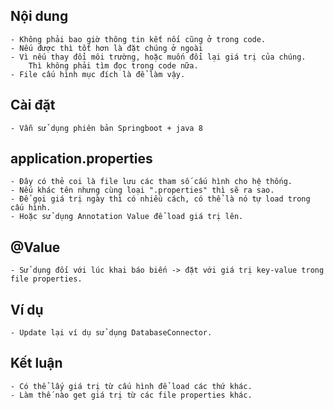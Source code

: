 ## Nội dung
    - Không phải bao giờ thông tin kết nối cũng ở trong code.
    - Nếu được thì tốt hơn là đặt chúng ở ngoài
    - Vì nếu thay đổi môi trường, hoặc muốn đổi lại giá trị của chúng.
        Thì không phải tìm đọc trong code nữa.
    - File cấu hình mục đích là để làm vậy.

## Cài đặt
    - Vẫn sử dụng phiên bản Springboot + java 8

## application.properties
    - Đây có thẻ coi là file lưu các tham số cấu hình cho hệ thống.
    - Nếu khác tên nhưng cùng loại ".properties" thì sẽ ra sao.
    - Để gọi giá trị ngày thì có nhiều cách, có thể là nó tự load trong cấu hình.
    - Hoặc sử dụng Annotation Value để load giá trị lên.


## @Value
    - Sử dụng đối với lúc khai báo biến -> đặt với giá trị key-value trong file properties.

## Ví dụ
    - Update lại ví dụ sử dụng DatabaseConnector.

## Kết luận
    - Có thể lấy giá trị từ cấu hình để load các thứ khác.
    - Làm thế nào get giá trị từ các file properties khác.

